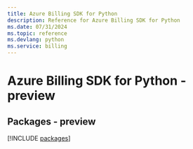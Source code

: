 ```yaml
---
title: Azure Billing SDK for Python
description: Reference for Azure Billing SDK for Python
ms.date: 07/31/2024
ms.topic: reference
ms.devlang: python
ms.service: billing
---
```

# Azure Billing SDK for Python - preview
## Packages - preview
[!INCLUDE [packages](billing-index.md)]